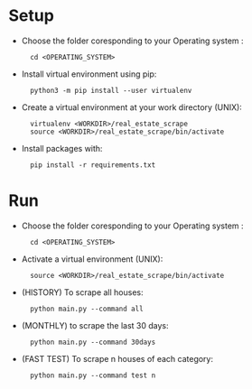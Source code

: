 
# Setup
* Choose the folder coresponding to your Operating system : 

        cd <OPERATING_SYSTEM>

* Install virtual environment using pip:

        python3 -m pip install --user virtualenv

* Create a virtual environment at your work directory <WORKDIR>  (UNIX):

        virtualenv <WORKDIR>/real_estate_scrape
        source <WORKDIR>/real_estate_scrape/bin/activate

* Install packages with:

        pip install -r requirements.txt

# Run

* Choose the folder coresponding to your Operating system : 

        cd <OPERATING_SYSTEM>

* Activate a virtual environment<WORKDIR>  (UNIX):

        source <WORKDIR>/real_estate_scrape/bin/activate
        
- (HISTORY) To scrape all houses:

        python main.py --command all

- (MONTHLY) to scrape the last 30 days:

        python main.py --command 30days

- (FAST TEST) To scrape n houses of each category:

        python main.py --command test n

